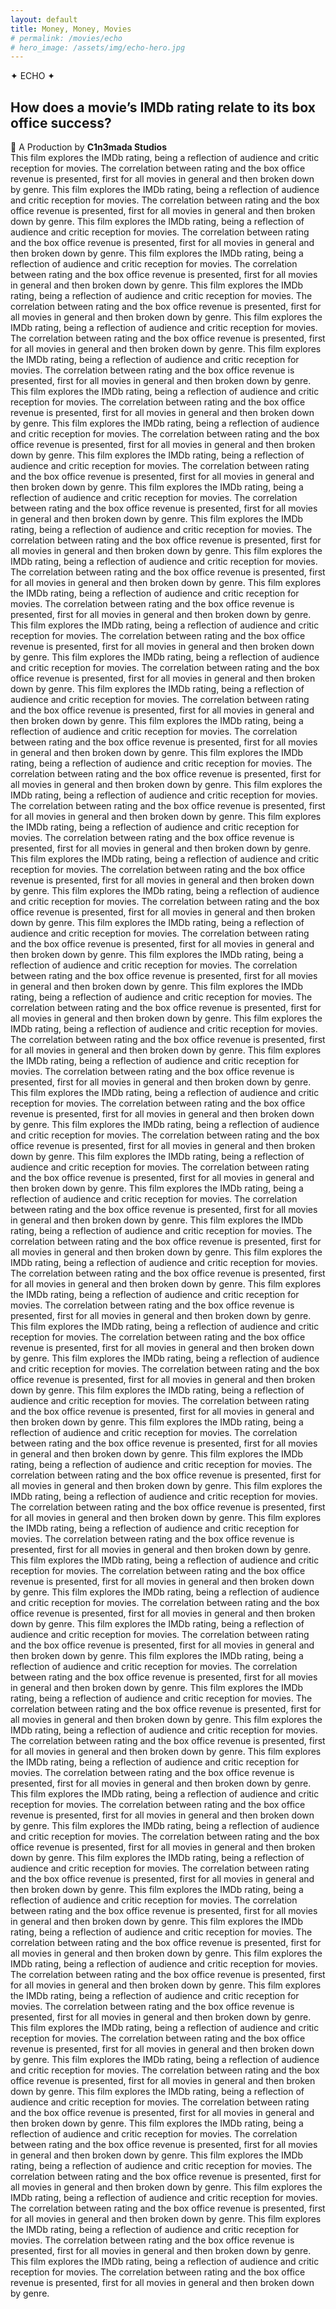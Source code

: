 ```yaml
---
layout: default
title: Money, Money, Movies
# permalink: /movies/echo
# hero_image: /assets/img/echo-hero.jpg
---
```


<!-- Glitter background -->
<div id="starshine">
    <div class="template shine"></div>
</div>

<!-- Title -->
<div class="sticky-banner">
    <div class="highlight">
        ✦ ECHO ✦
    </div>
    <h2>How does a movie’s IMDb rating relate to its box office success?</h2>
    <div class="small">
        🎥 A Production by <strong>C1n3mada Studios</strong>
    </div>
</div>

<!-- Content -->
<div class="content">
  <div class="text-custom">
      This film explores the IMDb rating, being a reflection of audience and critic reception for movies. The correlation between rating and the box office revenue is presented, first for all movies in general and then broken down by genre.
            This film explores the IMDb rating, being a reflection of audience and critic reception for movies. The correlation between rating and the box office revenue is presented, first for all movies in general and then broken down by genre.      This film explores the IMDb rating, being a reflection of audience and critic reception for movies. The correlation between rating and the box office revenue is presented, first for all movies in general and then broken down by genre.      This film explores the IMDb rating, being a reflection of audience and critic reception for movies. The correlation between rating and the box office revenue is presented, first for all movies in general and then broken down by genre.      This film explores the IMDb rating, being a reflection of audience and critic reception for movies. The correlation between rating and the box office revenue is presented, first for all movies in general and then broken down by genre.      This film explores the IMDb rating, being a reflection of audience and critic reception for movies. The correlation between rating and the box office revenue is presented, first for all movies in general and then broken down by genre.      This film explores the IMDb rating, being a reflection of audience and critic reception for movies. The correlation between rating and the box office revenue is presented, first for all movies in general and then broken down by genre.      This film explores the IMDb rating, being a reflection of audience and critic reception for movies. The correlation between rating and the box office revenue is presented, first for all movies in general and then broken down by genre.      This film explores the IMDb rating, being a reflection of audience and critic reception for movies. The correlation between rating and the box office revenue is presented, first for all movies in general and then broken down by genre.      This film explores the IMDb rating, being a reflection of audience and critic reception for movies. The correlation between rating and the box office revenue is presented, first for all movies in general and then broken down by genre.      This film explores the IMDb rating, being a reflection of audience and critic reception for movies. The correlation between rating and the box office revenue is presented, first for all movies in general and then broken down by genre.      This film explores the IMDb rating, being a reflection of audience and critic reception for movies. The correlation between rating and the box office revenue is presented, first for all movies in general and then broken down by genre.      This film explores the IMDb rating, being a reflection of audience and critic reception for movies. The correlation between rating and the box office revenue is presented, first for all movies in general and then broken down by genre.      This film explores the IMDb rating, being a reflection of audience and critic reception for movies. The correlation between rating and the box office revenue is presented, first for all movies in general and then broken down by genre.      This film explores the IMDb rating, being a reflection of audience and critic reception for movies. The correlation between rating and the box office revenue is presented, first for all movies in general and then broken down by genre.      This film explores the IMDb rating, being a reflection of audience and critic reception for movies. The correlation between rating and the box office revenue is presented, first for all movies in general and then broken down by genre.      This film explores the IMDb rating, being a reflection of audience and critic reception for movies. The correlation between rating and the box office revenue is presented, first for all movies in general and then broken down by genre.      This film explores the IMDb rating, being a reflection of audience and critic reception for movies. The correlation between rating and the box office revenue is presented, first for all movies in general and then broken down by genre.      This film explores the IMDb rating, being a reflection of audience and critic reception for movies. The correlation between rating and the box office revenue is presented, first for all movies in general and then broken down by genre.      This film explores the IMDb rating, being a reflection of audience and critic reception for movies. The correlation between rating and the box office revenue is presented, first for all movies in general and then broken down by genre.      This film explores the IMDb rating, being a reflection of audience and critic reception for movies. The correlation between rating and the box office revenue is presented, first for all movies in general and then broken down by genre.      This film explores the IMDb rating, being a reflection of audience and critic reception for movies. The correlation between rating and the box office revenue is presented, first for all movies in general and then broken down by genre.      This film explores the IMDb rating, being a reflection of audience and critic reception for movies. The correlation between rating and the box office revenue is presented, first for all movies in general and then broken down by genre.      This film explores the IMDb rating, being a reflection of audience and critic reception for movies. The correlation between rating and the box office revenue is presented, first for all movies in general and then broken down by genre.      This film explores the IMDb rating, being a reflection of audience and critic reception for movies. The correlation between rating and the box office revenue is presented, first for all movies in general and then broken down by genre.      This film explores the IMDb rating, being a reflection of audience and critic reception for movies. The correlation between rating and the box office revenue is presented, first for all movies in general and then broken down by genre.      This film explores the IMDb rating, being a reflection of audience and critic reception for movies. The correlation between rating and the box office revenue is presented, first for all movies in general and then broken down by genre.      This film explores the IMDb rating, being a reflection of audience and critic reception for movies. The correlation between rating and the box office revenue is presented, first for all movies in general and then broken down by genre.      This film explores the IMDb rating, being a reflection of audience and critic reception for movies. The correlation between rating and the box office revenue is presented, first for all movies in general and then broken down by genre.      This film explores the IMDb rating, being a reflection of audience and critic reception for movies. The correlation between rating and the box office revenue is presented, first for all movies in general and then broken down by genre.      This film explores the IMDb rating, being a reflection of audience and critic reception for movies. The correlation between rating and the box office revenue is presented, first for all movies in general and then broken down by genre.      This film explores the IMDb rating, being a reflection of audience and critic reception for movies. The correlation between rating and the box office revenue is presented, first for all movies in general and then broken down by genre.      This film explores the IMDb rating, being a reflection of audience and critic reception for movies. The correlation between rating and the box office revenue is presented, first for all movies in general and then broken down by genre.      This film explores the IMDb rating, being a reflection of audience and critic reception for movies. The correlation between rating and the box office revenue is presented, first for all movies in general and then broken down by genre.      This film explores the IMDb rating, being a reflection of audience and critic reception for movies. The correlation between rating and the box office revenue is presented, first for all movies in general and then broken down by genre.      This film explores the IMDb rating, being a reflection of audience and critic reception for movies. The correlation between rating and the box office revenue is presented, first for all movies in general and then broken down by genre.      This film explores the IMDb rating, being a reflection of audience and critic reception for movies. The correlation between rating and the box office revenue is presented, first for all movies in general and then broken down by genre.      This film explores the IMDb rating, being a reflection of audience and critic reception for movies. The correlation between rating and the box office revenue is presented, first for all movies in general and then broken down by genre.      This film explores the IMDb rating, being a reflection of audience and critic reception for movies. The correlation between rating and the box office revenue is presented, first for all movies in general and then broken down by genre.      This film explores the IMDb rating, being a reflection of audience and critic reception for movies. The correlation between rating and the box office revenue is presented, first for all movies in general and then broken down by genre.      This film explores the IMDb rating, being a reflection of audience and critic reception for movies. The correlation between rating and the box office revenue is presented, first for all movies in general and then broken down by genre.      This film explores the IMDb rating, being a reflection of audience and critic reception for movies. The correlation between rating and the box office revenue is presented, first for all movies in general and then broken down by genre.      This film explores the IMDb rating, being a reflection of audience and critic reception for movies. The correlation between rating and the box office revenue is presented, first for all movies in general and then broken down by genre.      This film explores the IMDb rating, being a reflection of audience and critic reception for movies. The correlation between rating and the box office revenue is presented, first for all movies in general and then broken down by genre.      This film explores the IMDb rating, being a reflection of audience and critic reception for movies. The correlation between rating and the box office revenue is presented, first for all movies in general and then broken down by genre.      This film explores the IMDb rating, being a reflection of audience and critic reception for movies. The correlation between rating and the box office revenue is presented, first for all movies in general and then broken down by genre.      This film explores the IMDb rating, being a reflection of audience and critic reception for movies. The correlation between rating and the box office revenue is presented, first for all movies in general and then broken down by genre.      This film explores the IMDb rating, being a reflection of audience and critic reception for movies. The correlation between rating and the box office revenue is presented, first for all movies in general and then broken down by genre.      This film explores the IMDb rating, being a reflection of audience and critic reception for movies. The correlation between rating and the box office revenue is presented, first for all movies in general and then broken down by genre.      This film explores the IMDb rating, being a reflection of audience and critic reception for movies. The correlation between rating and the box office revenue is presented, first for all movies in general and then broken down by genre.      This film explores the IMDb rating, being a reflection of audience and critic reception for movies. The correlation between rating and the box office revenue is presented, first for all movies in general and then broken down by genre.      This film explores the IMDb rating, being a reflection of audience and critic reception for movies. The correlation between rating and the box office revenue is presented, first for all movies in general and then broken down by genre.      This film explores the IMDb rating, being a reflection of audience and critic reception for movies. The correlation between rating and the box office revenue is presented, first for all movies in general and then broken down by genre.      This film explores the IMDb rating, being a reflection of audience and critic reception for movies. The correlation between rating and the box office revenue is presented, first for all movies in general and then broken down by genre.      This film explores the IMDb rating, being a reflection of audience and critic reception for movies. The correlation between rating and the box office revenue is presented, first for all movies in general and then broken down by genre.      This film explores the IMDb rating, being a reflection of audience and critic reception for movies. The correlation between rating and the box office revenue is presented, first for all movies in general and then broken down by genre.      This film explores the IMDb rating, being a reflection of audience and critic reception for movies. The correlation between rating and the box office revenue is presented, first for all movies in general and then broken down by genre.      This film explores the IMDb rating, being a reflection of audience and critic reception for movies. The correlation between rating and the box office revenue is presented, first for all movies in general and then broken down by genre.      This film explores the IMDb rating, being a reflection of audience and critic reception for movies. The correlation between rating and the box office revenue is presented, first for all movies in general and then broken down by genre.      This film explores the IMDb rating, being a reflection of audience and critic reception for movies. The correlation between rating and the box office revenue is presented, first for all movies in general and then broken down by genre.      This film explores the IMDb rating, being a reflection of audience and critic reception for movies. The correlation between rating and the box office revenue is presented, first for all movies in general and then broken down by genre.      This film explores the IMDb rating, being a reflection of audience and critic reception for movies. The correlation between rating and the box office revenue is presented, first for all movies in general and then broken down by genre.      This film explores the IMDb rating, being a reflection of audience and critic reception for movies. The correlation between rating and the box office revenue is presented, first for all movies in general and then broken down by genre.      This film explores the IMDb rating, being a reflection of audience and critic reception for movies. The correlation between rating and the box office revenue is presented, first for all movies in general and then broken down by genre.
  </div>
</div>


<script src="https://code.jquery.com/jquery-3.6.0.min.js"></script>
<script>
  $(function () {
    var body = $("#starshine"),
      template = $(".template.shine"),
      stars = 500,
      sparkle = 20;

    var size = "small";
    var createStar = function () {
      template
        .clone()
        .removeAttr("id")
        .css({
          top: Math.random() * 100 + "%",
          left: Math.random() * 100 + "%",
          animationDelay: Math.random() * sparkle + "s"
        })
        .addClass(size)
        .appendTo(body);
    };

    for (var i = 0; i < stars; i++) {
      if (i % 2 === 0) {
        size = "small";
      } else if (i % 3 === 0) {
        size = "medium";
      } else {
        size = "large";
      }

      createStar();
    }
  });
</script>